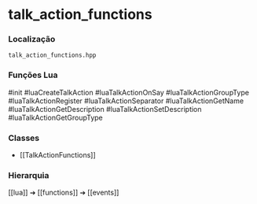 # talk_action_functions

### Localização
`talk_action_functions.hpp`

### Funções Lua
#init
#luaCreateTalkAction
#luaTalkActionOnSay
#luaTalkActionGroupType
#luaTalkActionRegister
#luaTalkActionSeparator
#luaTalkActionGetName
#luaTalkActionGetDescription
#luaTalkActionSetDescription
#luaTalkActionGetGroupType

### Classes
- [[TalkActionFunctions]]

### Hierarquia
[[lua]] ➔ [[functions]] ➔ [[events]]
